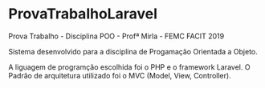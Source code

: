 # ProvaTrabalhoLaravel
Prova Trabalho - Disciplina POO - Profª Mirla - FEMC FACIT 2019

Sistema desenvolvido para a disciplina de Progamação Orientada a Objeto.

A liguagem de programção escolhida foi o PHP e o framework Laravel.
O Padrão de arquitetura utilizado foi o MVC (Model, View, Controller).

